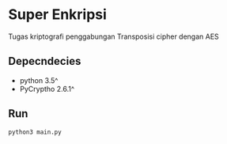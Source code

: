 # Super Enkripsi
Tugas kriptografi penggabungan Transposisi cipher dengan AES

## Depecndecies
- python 3.5^
- PyCryptho 2.6.1^

## Run
```
python3 main.py
```
